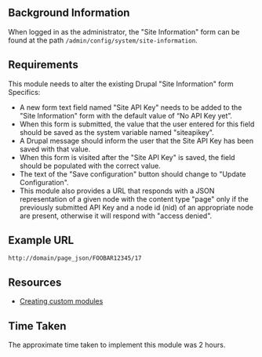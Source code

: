 ## Background Information

When logged in as the administrator, the "Site Information" form can be found at the path `/admin/config/system/site-information`.

## Requirements

This module needs to alter the existing Drupal "Site Information" form Specifics:

  -  A new form text field named "Site API Key" needs to be added to the "Site Information" form with the default value of “No API Key yet”.
  -  When this form is submitted, the value that the user entered for this field should be saved as the system variable named "siteapikey".
  -  A Drupal message should inform the user that the Site API Key has been saved with that value.
  -  When this form is visited after the "Site API Key" is saved, the field should be populated with the correct value.
  -  The text of the "Save configuration" button should change to "Update Configuration".
  -  This module also provides a URL that responds with a JSON representation of a given node with the content type "page" only if the previously submitted API Key and a node id (nid) of an appropriate node are present, otherwise it will respond with "access denied".

## Example URL

```http://domain/page_json/FOOBAR12345/17```

## Resources

  - [Creating custom modules](https://www.drupal.org/docs/8/creating-custom-modules)

## Time Taken
The approximate time taken to implement this module was 2 hours.